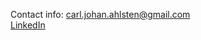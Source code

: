 Contact info:	[carl.johan.ahlsten@gmail.com](mailto:carl.johan.ahlsten@gmail.com)<br/>
				[LinkedIn](https://www.linkedin.com/in/johan-ahlsten)
							
